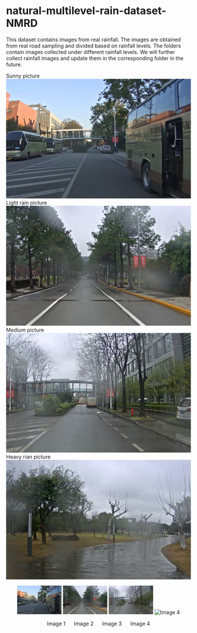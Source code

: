 # natural-multilevel-rain-dataset-NMRD
This dataset contains images from real rainfall. The images are obtained from real road sampling and divided based on rainfall levels.
The folders contain images collected under different rainfall levels. We will further collect rainfall images and update them in the corresponding folder in the future.

Sunny picture
![image text](https://github.com/raydison/natural-multilevel-rain-dataset-NMRD/blob/main/no_rain/00001.jpg "no rain picture")
Light rain picture
![image text](https://github.com/raydison/natural-multilevel-rain-dataset-NMRD/blob/main/light/00001.jpg "light rain picture")
Medium picture
![image text](https://github.com/raydison/natural-multilevel-rain-dataset-NMRD/blob/main/medium/00001.jpg "light rain picture")
Heavy rian picture
![image text](https://github.com/raydison/natural-multilevel-rain-dataset-NMRD/blob/main/heavy/00001.jpg "light rain picture")
<p align="center">
  <img src="https://github.com/raydison/natural-multilevel-rain-dataset-NMRD/blob/main/no_rain/00001.jpg" alt="Image 1" width="24%">
  <img src="https://github.com/raydison/natural-multilevel-rain-dataset-NMRD/blob/main/light/00001.jpg" alt="Image 2" width="24%">
  <img src="https://github.com/raydison/natural-multilevel-rain-dataset-NMRD/blob/main/medium/00001.jpg" alt="Image 3" width="24%">
  <img src=“https://github.com/raydison/natural-multilevel-rain-dataset-NMRD/blob/main/heavy/00001.jpg" alt="Image 4" width="24%">
</p>

<p align="center">
  <span>Image 1</span> &nbsp;&nbsp;&nbsp;&nbsp;
  <span>Image 2</span> &nbsp;&nbsp;&nbsp;&nbsp;
  <span>Image 3</span> &nbsp;&nbsp;&nbsp;&nbsp;
  <span>Image 4</span>
</p>

